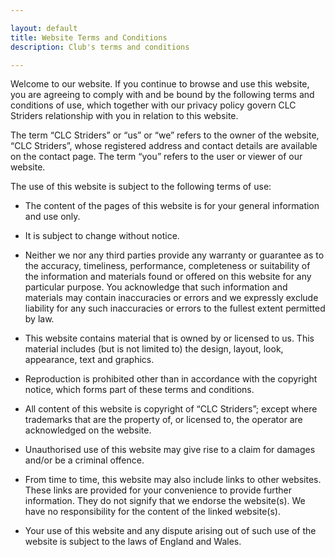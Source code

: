 ```yaml
---

layout: default
title: Website Terms and Conditions
description: Club's terms and conditions

---
```


Welcome to our website. If you continue to browse and use this website, you are agreeing to comply with and be bound by the following terms and conditions of use, which together with our privacy policy govern CLC Striders relationship with you in relation to this website.

The term “CLC Striders” or “us” or “we” refers to the owner of the website, “CLC Striders”, whose registered address and contact details are available on the contact page. The term “you” refers to the user or viewer of our website.

The use of this website is subject to the following terms of use:

* The content of the pages of this website is for your general information and use only.

* It is subject to change without notice.

* Neither we nor any third parties provide any warranty or guarantee as to the accuracy, timeliness, performance, completeness or suitability of the information and materials found or offered on this website for any particular purpose. You acknowledge that such information and materials may contain inaccuracies or errors and we expressly exclude liability for any such inaccuracies or errors to the fullest extent permitted by law.

* This website contains material that is owned by or licensed to us. This material includes (but is not limited to) the design, layout, look, appearance, text and graphics.

* Reproduction is prohibited other than in accordance with the copyright notice, which forms part of these terms and conditions.

* All content of this website is copyright of “CLC Striders”; except where trademarks that are the property of, or licensed to, the operator are acknowledged on the website.

* Unauthorised use of this website may give rise to a claim for damages and/or be a criminal offence.

* From time to time, this website may also include links to other websites. These links are provided for your convenience to provide further information. They do not signify that we endorse the website(s). We have no responsibility for the content of the linked website(s).

* Your use of this website and any dispute arising out of such use of the website is subject to the laws of England and Wales.
